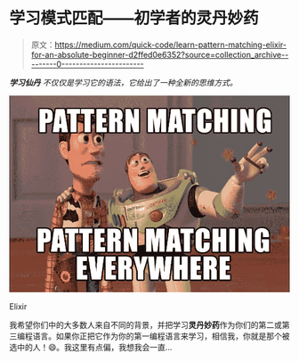 # 学习模式匹配——初学者的灵丹妙药

> 原文：<https://medium.com/quick-code/learn-pattern-matching-elixir-for-an-absolute-beginner-d2ffed0e6352?source=collection_archive---------0----------------------->

***学习仙丹*** *不仅仅是学习它的语法，它给出了一种全新的思维方式。*

![](img/6cb2ca6f5fe21ce97d1bed3f7dacca18.png)

Elixir

我希望你们中的大多数人来自不同的背景，并把学习**灵丹妙药**作为你们的第二或第三编程语言。如果你正把它作为你的第一编程语言来学习，相信我，你就是那个被选中的人！😄。我这里有点偏，我想我会一直…